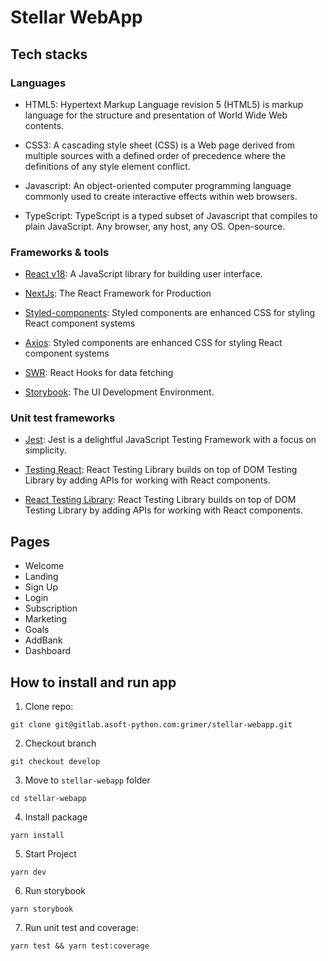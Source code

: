 # Stellar WebApp
## Tech stacks
### Languages
- HTML5: Hypertext Markup Language revision 5 (HTML5) is markup language for the structure and presentation of World Wide Web contents.

- CSS3: A cascading style sheet (CSS) is a Web page derived from multiple sources with a defined order of precedence where the definitions of any style element conflict.

- Javascript: An object-oriented computer programming language commonly used to create interactive effects within web browsers.

- TypeScript: TypeScript is a typed subset of Javascript that compiles to plain JavaScript. Any browser, any host, any OS. Open-source.

### Frameworks & tools
- [React v18](https://facebook.github.io/react/): A JavaScript library for building user interface.

- [NextJs](https://nextjs.org/): The React Framework for Production

- [Styled-components](https://styled-components.com/): Styled components are enhanced CSS for styling React component systems

- [Axios](https://github.com/axios/axios): Styled components are enhanced CSS for styling React component systems

- [SWR](https://swr.vercel.app/): React Hooks for data fetching 

- [Storybook](https://storybook.js.org): The UI Development Environment.

### Unit test frameworks
- [Jest](https://jestjs.io/en/): Jest is a delightful JavaScript Testing Framework with a focus on simplicity.

- [Testing React](https://reactjs.org/docs/testing.html): React Testing Library builds on top of DOM Testing Library by adding APIs for working with React components.

- [React Testing Library](https://testing-library.com/docs/react-testing-library/intro/): React Testing Library builds on top of DOM Testing Library by adding APIs for working with React components. 

## Pages
- Welcome
- Landing
- Sign Up
- Login
- Subscription
- Marketing
- Goals
- AddBank
- Dashboard

## How to install and run app
1. Clone repo:
```
git clone git@gitlab.asoft-python.com:grimer/stellar-webapp.git
```
2. Checkout branch
```
git checkout develop
```
3. Move to `stellar-webapp` folder
```
cd stellar-webapp
```
4. Install package
```
yarn install
```
5. Start Project
```
yarn dev
```
6. Run storybook
```
yarn storybook
```
7. Run unit test and coverage:
```
yarn test && yarn test:coverage
```